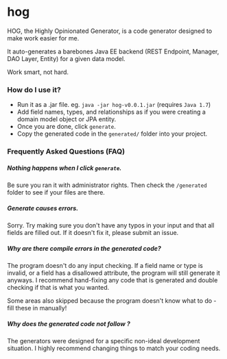 # hog
HOG, the Highly Opinionated Generator, is a code generator designed to make work easier for me.

It auto-generates a barebones Java EE backend (REST Endpoint, Manager, DAO Layer, Entity) for a given data model.

 Work smart, not hard.
 
 
### How do I use it?
* Run it as a .jar file. eg. `java -jar hog-v0.0.1.jar` (requires `Java 1.7`)
* Add field names, types, and relationships as if you were creating a domain model object or JPA entity.
* Once you are done, click `generate`.
* Copy the generated code in the `generated/` folder into your project.


### Frequently Asked Questions (FAQ)

##### Nothing happens when I click `generate`.
Be sure you ran it with administrator rights. Then check the `/generated` folder to see if your files are there.


##### Generate causes errors.
Sorry. Try making sure you don't have any typos in your input and that all fields are filled out. If it doesn't fix it, please submit an issue.


##### Why are there compile errors in the generated code?
The program doesn't do any input checking. If a field name or type is invalid, or a field has a disallowed attribute, the program will still generate it anyways. I recommend hand-fixing any code that is generated and double checking if that is what you wanted.

Some areas also skipped because the program doesn't know what to do - fill these in manually!


##### Why does the generated code not follow <INSERT BEST PRACTICE HERE>?
The generators were designed for a specific non-ideal development situation. I highly recommend changing things to match your coding needs.

